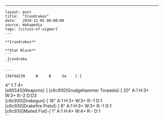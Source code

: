 ---
    layout: post
    title:  "Irondrakes"
    date:   2020-12-05 00:00:00
    source: Wahapedia
    tags: [cities-of-sigmar]
    ---
    
    **Irondrakes**
    
    **Stat Block**
    ```
     Irondrake
    ```
    
    ```
    [56f442]M     W     B     Sa    [-]
4"    1     7     4+    
[e85545]Weapons[-]
[c6c930]Grudgehammer Torpedo[-]
20"    A:1    H:3+   W:3+   R:-2   D:D3  
[c6c930]Drakegun[-]
16"    A:1    H:3+   W:3+   R:-1   D:1   
[c6c930]Drakefire Pistol[-]
8"     A:1    H:3+   W:3+   R:-1   D:1   
[c6c930]Mailed Fist[-]
1"     A:1    H:4+   W:4+   R:-    D:1   
    ```
    
    
    